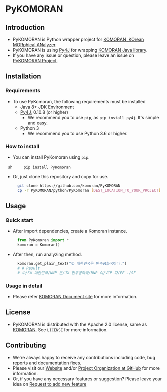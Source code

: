 # PyKOMORAN

## Introduction

* PyKOMORAN is Python wrapper project for [KOMORAN, KOrean MORphical ANalyzer](https://github.com/shin285/KOMORAN).
* PyKOMORAN is using [Py4J](https://github.com/bartdag/py4j) for wrapping [KOMORAN Java library](https://github.com/shin285/KOMORAN).
* If you have any issue or question, please leave an issue on [PyKOMORAN Project](https://github.com/komoran/PyKOMORAN/issues).

## Installation

### Requirements

* To use PyKomoran, the following requirements must be installed
  * Java 8+ JDK Environment
  * [Py4J](https://www.py4j.org/install.html), 0.10.8 (or higher)
    * We recommend you to use `pip`, as `pip install py4j`. It's simple and easy.
  * Python 3
    * We recommend you to use Python 3.6 or higher.

### How to install

* You can install PyKomoran using `pip`.

  ```sh
    pip install PyKomoran
  ```

* Or, just clone this repository and copy for use.

  ```sh
    git clone https://github.com/komoran/PyKOMORAN
    cp -r PyKOMORAN/python/PyKomoran [DEST_LOCATION_TO_YOUR_PROJECT]

## Usage

### Quick start

* After import dependencies, create a Komoran instance.

  ```python
    from PyKomoran import *
    komoran = Komoran()
  ```

* After then, run analyzing method.

  ```python
    komoran.get_plain_text("① 대한민국은 민주공화국이다.")
    # # Result
    # ①/SW 대한민국/NNP 은/JX 민주공화국/NNP 이/VCP 다/EF ./SF
  ```

### Usage in detail

* Please refer [KOMORAN Document site](https://docs.komoran.kr) for more information.

## License

* PyKOMORAN is distributed with the Apache 2.0 license, same as [KOMORAN](https://github.com/shin285/KOMORAN). See `LICENSE` for more information.

## Contributing

* We're always happy to receive any contributions including code, bug reports and documentation fixes.
* Please visit our [Website](https://www.shineware.co.kr/products/komoran/#demo?utm_source=komoran-kr&utm_medium=Referral&utm_campaign=github-PyKomoran) and/or [Project Organization at GitHub](https://github.com/komoran) for more information.
* Or, if you have any necessary features or suggestion? Please leave your idea on [Request to add new feature](https://github.com/komoran/PyKOMORAN/issues/new?template=FEATURE_REQUEST.md)
